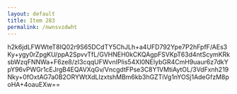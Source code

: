 ```yaml
---
layout: default
title: Item 283
permalink: /nwnsvzdwht
---
```


h2k6jdLFWWteT8IQ02r9S65DCdTY5ChJLh+a4UFD792Ype7P2hFpfF/AEs3Ky+ygy0rZpgKU/ppA2SpvvTfL/GVHNEH0kCKQAgpFSVKpT63d4ntScymKRksbWzqFNNWa+F6ze8/zI3cqqUFWvnIPlis54XI0NElybGR4CmH9uaur6z7dkYpY96vPWGr1cEJrgB4EQAVXqGv/VncgdtFPse3C8Y1VMtiAytOL/3VdFxnh219Nky+0fOxtAG7a0B2ORYWtXdLIzxtshMBm6kb3hGZTiVg1nYOSj1AdeGfzM8poHA+4oauEXw==